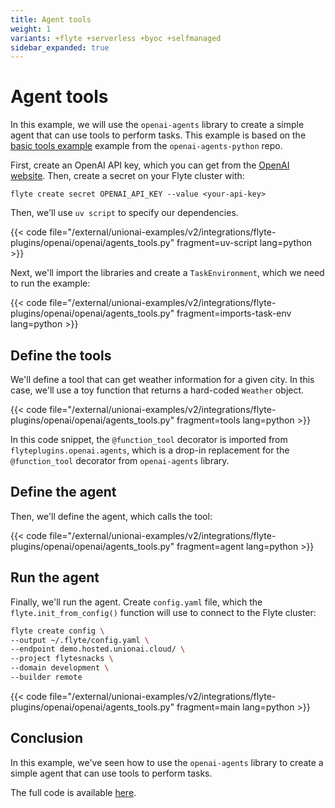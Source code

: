 ```yaml
---
title: Agent tools
weight: 1
variants: +flyte +serverless +byoc +selfmanaged
sidebar_expanded: true
---
```


# Agent tools

In this example, we will use the `openai-agents` library to create a simple agent that can use tools to perform tasks.
This example is based on the [basic tools example](https://github.com/openai/openai-agents-python/blob/main/examples/basic/tools.py) example from the `openai-agents-python` repo.

First, create an OpenAI API key, which you can get from the [OpenAI website](https://platform.openai.com/account/api-keys).
Then, create a secret on your Flyte cluster with:

```
flyte create secret OPENAI_API_KEY --value <your-api-key>
```

Then, we'll use `uv script` to specify our dependencies.

{{< code file="/external/unionai-examples/v2/integrations/flyte-plugins/openai/openai/agents_tools.py" fragment=uv-script lang=python >}}

Next, we'll import the libraries and create a `TaskEnvironment`, which we need to run the example:

{{< code file="/external/unionai-examples/v2/integrations/flyte-plugins/openai/openai/agents_tools.py" fragment=imports-task-env lang=python >}}

## Define the tools

We'll define a tool that can get weather information for a
given city. In this case, we'll use a toy function that returns a hard-coded `Weather` object.

{{< code file="/external/unionai-examples/v2/integrations/flyte-plugins/openai/openai/agents_tools.py" fragment=tools lang=python >}}

In this code snippet, the `@function_tool` decorator is imported from `flyteplugins.openai.agents`, which is a drop-in replacement for the `@function_tool` decorator from `openai-agents` library.

## Define the agent

Then, we'll define the agent, which calls the tool:

{{< code file="/external/unionai-examples/v2/integrations/flyte-plugins/openai/openai/agents_tools.py" fragment=agent lang=python >}}

## Run the agent

Finally, we'll run the agent. Create `config.yaml` file, which the `flyte.init_from_config()` function will use to connect to
the Flyte cluster:

```bash
flyte create config \
--output ~/.flyte/config.yaml \
--endpoint demo.hosted.unionai.cloud/ \
--project flytesnacks \
--domain development \
--builder remote
```

{{< code file="/external/unionai-examples/v2/integrations/flyte-plugins/openai/openai/agents_tools.py" fragment=main lang=python >}}

## Conclusion

In this example, we've seen how to use the `openai-agents` library to create a simple agent that can use tools to perform tasks.

The full code is available [here](https://github.com/unionai/unionai-examples/tree/main/integrations-v2/flyte-plugins/openai/openai).
